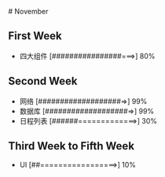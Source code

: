 ﻿﻿# November 
## First Week
- 四大组件 [################===>] 80%

## Second Week
- 网络 [###################=>] 99%
- 数据库 [###################=>] 99%
- 日程列表 [######=============>] 30%

## Third Week to Fifth Week
- UI [##=================>] 10%